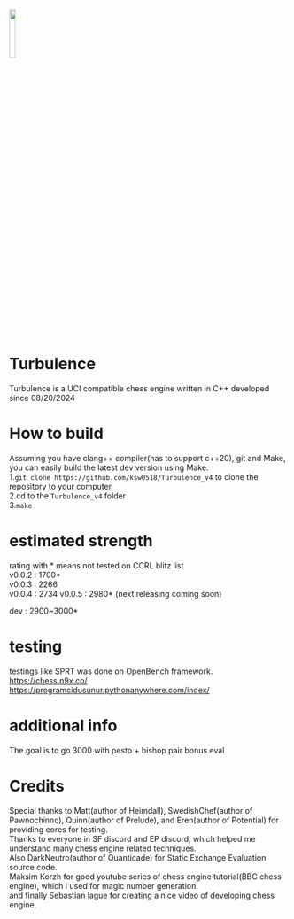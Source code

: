 <img src="https://github.com/ksw0518/Turbulence_v4/blob/master/Turbulence_v4/Turbulence.png" width=15% height=15%>

# Turbulence
Turbulence is a UCI compatible chess engine written in C++
developed since 08/20/2024   

# How to build
Assuming you have clang++ compiler(has to support c++20), git and Make, you can easily build the latest dev version using Make.    
1.```git clone https://github.com/ksw0518/Turbulence_v4``` to clone the repository to your computer    
2.cd to the ```Turbulence_v4``` folder    
3.```make```

# estimated strength
rating with * means not tested on CCRL blitz list    
v0.0.2 : 1700*    
v0.0.3 : 2266    
v0.0.4 : 2734
v0.0.5 : 2980*
(next releasing coming soon)    
>>>>>>>>>>>>>>>>>>>>>>>>>>>
dev    : 2900~3000*    
# testing
testings like SPRT was done on OpenBench framework.   
https://chess.n9x.co/
https://programcidusunur.pythonanywhere.com/index/   

# additional info
The goal is to go 3000 with pesto + bishop pair bonus eval

# Credits
Special thanks to Matt(author of Heimdall), SwedishChef(author of Pawnochinno), Quinn(author of Prelude), and Eren(author of Potential) for providing cores for testing.  
Thanks to everyone in SF discord and EP discord, which helped me understand many chess engine related techniques.   
Also DarkNeutro(author of Quanticade) for Static Exchange Evaluation source code.   
Maksim Korzh for good youtube series of chess engine tutorial(BBC chess engine), which I used for magic number generation.   
and finally Sebastian lague for creating a nice video of developing chess engine.   

